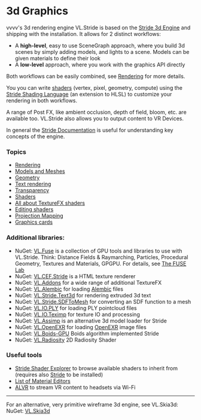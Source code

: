 # 3d Graphics

vvvv's 3d rendering engine VL.Stride is based on the [Stride 3d Engine](http://stride3d.net) and shipping with the installation. It allows for 2 distinct workflows:

* A **high-level**, easy to use SceneGraph approach, where you build 3d scenes by simply adding models, and lights to a scene. Models can be given materials to define their look
* A **low-level** approach, where you work with the graphics API directly

Both workflows can be easily combined, see [Rendering](3d/rendering.md) for more details.

 You you can write [shaders](3d/shaders.md) (vertex, pixel, geometry, compute) using the [Stride Shading Language](https://doc.stride3d.net/latest/en/manual/graphics/effects-and-shaders/shading-language/index.html) (an extension to HLSL) to customize your rendering in both workflows.

A range of Post FX, like ambient occlusion, depth of field, bloom, etc. are available too. VL.Stride also allows you to output content to VR Devices.

In general the [Stride Documentation](https://doc.stride3d.net/latest/en/) is useful for understanding key concepts of the engine.

### Topics

* [Rendering](3d/rendering.md)
* [Models and Meshes](3d/models.md)
* [Geometry](3d/geometry.md)
* [Text rendering](../best-practice/text-rendering.md)
* [Transparency](3d/transparency.md)
* [Shaders](3d/shaders.md)
* [All about TextureFX shaders](3d/texturefx.md)
* [Editing shaders](3d/editing-shaders.md)
* [Projection Mapping](projectionmapping.md)
* [Graphics cards](3d/graphics-cards.md)
  
### Additional libraries:

* NuGet: [VL.Fuse](https://www.nuget.org/packages/VL.Fuse/) is a collection of GPU tools and libraries to use with VL.Stride. Think: Distance Fields & Raymarching, Particles, Procedural Geometry, Textures and Materials, GPGPU. For details, see [The FUSE Lab](https://www.thefuselab.io/)
* NuGet: [VL.CEF.Stride](https://www.nuget.org/packages/VL.CEF.Stride) is a HTML texture renderer
* NuGet: [VL.Addons](https://www.nuget.org/packages/VL.Addons) for a wide range of additional TextureFX
* NuGet: [VL.Alembic](https://www.nuget.org/packages/VL.Alembic/) for loading [Alembic](http://www.alembic.io) files
* NuGet: [VL.Stride.Text3d](https://www.nuget.org/packages/VL.Stride.Text3d) for rendering extruded 3d text
* NuGet: [VL.Stride.SDFToMesh](https://www.nuget.org/packages/VL.Stride.SDFToMesh) for converting an SDF function to a mesh
* NuGet: [VL.IO.PLY](https://www.nuget.org/packages/VL.IO.PLY) for loading PLY pointcloud files
* NuGet: [VL.IO.Teximp](https://www.nuget.org/packages/VL.Teximp) for texture IO and processing
* NuGet: [VL.Assimp](https://www.nuget.org/packages/VL.Assimp) is an alternative 3d model loader for Stride
* NuGet: [VL.OpenEXR](https://www.nuget.org/packages/VL.OpenEXR) for loading [OpenEXR](https://www.openexr.com/) image files
* NuGet: [VL.Boids-GPU](https://www.nuget.org/packages/VL.Boids-GPU) Boids algorithm implemented Stride
* NuGet: [VL.Radiosity](https://www.nuget.org/packages/VL.Radiosity) 2D Radiosity Shader

### Useful tools
* [Stride Shader Explorer](https://github.com/tebjan/Stride.ShaderExplorer) to browse available shaders to inherit from (requires also [Stride](https://stride3d.net/download/) to be installed)
* [List of Material Editors](https://discourse.vvvv.org/t/open-source-material-editor-material-creation-resource-list/19185)
* [ALVR](https://github.com/alvr-org/ALVR) to stream VR content to headsets via Wi-Fi

---

For an alternative, very primitive wireframe 3d engine, see VL.Skia3d:
NuGet: [VL.Skia3d](https://www.nuget.org/packages/VL.Skia3d)
